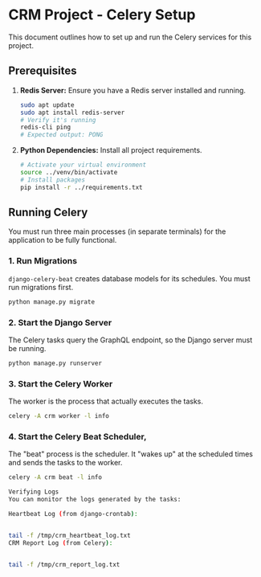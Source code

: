 # CRM Project - Celery Setup

This document outlines how to set up and run the Celery services for this project.

## Prerequisites

1.  **Redis Server:** Ensure you have a Redis server installed and running.
    ```bash
    sudo apt update
    sudo apt install redis-server
    # Verify it's running
    redis-cli ping
    # Expected output: PONG
    ```

2.  **Python Dependencies:** Install all project requirements.
    ```bash
    # Activate your virtual environment
    source ../venv/bin/activate
    # Install packages
    pip install -r ../requirements.txt
    ```

## Running Celery

You must run three main processes (in separate terminals) for the application to be fully functional.

### 1. Run Migrations

`django-celery-beat` creates database models for its schedules. You must run migrations first.

```bash
python manage.py migrate
```
### 2. Start the Django Server
The Celery tasks query the GraphQL endpoint, so the Django server must be running.



```bash
python manage.py runserver
```

### 3. Start the Celery Worker
The worker is the process that actually executes the tasks.
```bash
celery -A crm worker -l info
```

### 4. Start the Celery Beat Scheduler,

The "beat" process is the scheduler. It "wakes up" at the scheduled times and sends the tasks to the worker.
```bash
celery -A crm beat -l info

Verifying Logs
You can monitor the logs generated by the tasks:

Heartbeat Log (from django-crontab):
```

```bash

tail -f /tmp/crm_heartbeat_log.txt
CRM Report Log (from Celery):
```


```bash

tail -f /tmp/crm_report_log.txt
```